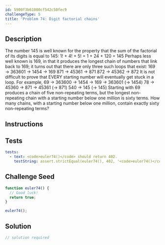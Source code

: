 ```yaml
---
id: 5900f3b61000cf542c50fec9
challengeType: 5
title: 'Problem 74: Digit factorial chains'
---
```


## Description
<section id='description'>
The number 145 is well known for the property that the sum of the factorial of its digits is equal to 145:
1! + 4! + 5! = 1 + 24 + 120 = 145
Perhaps less well known is 169, in that it produces the longest chain of numbers that link back to 169; it turns out that there are only three such loops that exist:
169 → 363601 → 1454 → 169
871 → 45361 → 871
872 → 45362 → 872
It is not difficult to prove that EVERY starting number will eventually get stuck in a loop. For example,
69 → 363600 → 1454 → 169 → 363601 (→ 1454)
78 → 45360 → 871 → 45361 (→ 871)
540 → 145 (→ 145)
Starting with 69 produces a chain of five non-repeating terms, but the longest non-repeating chain with a starting number below one million is sixty terms.
How many chains, with a starting number below one million, contain exactly sixty non-repeating terms?
</section>

## Instructions
<section id='instructions'>

</section>

## Tests
<section id='tests'>

```yml
tests:
  - text: <code>euler74()</code> should return 402.
    testString: assert.strictEqual(euler74(), 402, '<code>euler74()</code> should return 402.');

```

</section>

## Challenge Seed
<section id='challengeSeed'>

<div id='js-seed'>

```js
function euler74() {
  // Good luck!
  return true;
}

euler74();
```

</div>



</section>

## Solution
<section id='solution'>

```js
// solution required
```

</section>
